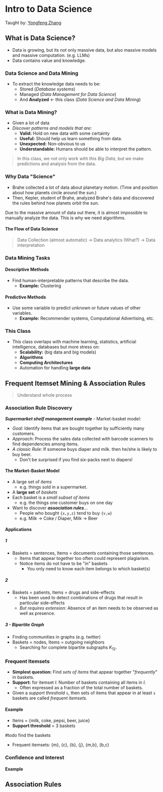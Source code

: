 # Intro to Data Science

Taught by: [Yongfeng Zhang](mailto:)

## What is Data Science?

- Data is growing, but its not only massive data, but also massive models and massive computation. (e.g. LLMs)
- Data contains value and knowledge.

### Data Science and Data Mining
- To extract the knowledge data needs to be:
	- Stored (*Database systems*)
	- Managed (*Data Management for Data Science*)
	- And **Analyzed** <- this class (*Data Science and Data Mining*)

### What is Data Mining?
- Given a lot of data
- *Discover patterns and models that are:*
	- **Valid:** Hold on new data with some certainty
	- **Useful:** Should help us learn something from data.
	- **Unexpected:** Non-obvious to us
	- **Understandable:** Humans should be able to interpret the pattern.

> In this class, we not only work with this *Big Data*, but we make predictions and analysis from the data.

### Why Data "Science"
- Brahe collected a lot of data about planetary motion. (Time and position about how planets circle around the sun.)
- Then, Kepler, student of Brahe, analyzed Brahe's data and discovered the rules behind how planets orbit the sun.

Due to the massive amount of data out there, it is almost impossible to manually analyze the data. This is why we need algorithms.
#### The Flow of Data Science

> Data Collection (almost automatic) -> Data analytics (What?) -> Data interpretation

### Data Mining Tasks

#### Descriptive Methods
- Find human-interpretable patterns that describe the data.
	- **Example:** Clustering

#### Predictive Methods
- Use some variable to predict unknown or future values of other variables.
	- **Example:** Recommender systems, Computational Advertising, etc.

### This Class
- This class overlaps with machine learning, statistics, artificial intelligence, databases but more stress on:
	- **Scalability:** (big data and big models)
	- **Algorithms**
	- **Computing Architectures**
	- Automation for handling **large data**

## Frequent Itemset Mining & Association Rules

> Understand whole process

### Association Rule Discovery

***Supermarket shelf management example*** - Market-basket model:

- *Goal:* Identify items that are bought together by sufficiently many customers.
- *Approach:* Process the sales data collected with barcode scanners to find dependencies among items.
- *A classic Rule:* If someone buys diaper and milk. then he/she is likely to buy beer.
	- Don't be surprised if you find six-packs next to diapers!

#### The Market-Basket Model
- A large set of *items*
	- e.g. things sold in a supermarket.
- A **large set** of *baskets*
- Each basket is a *small subset of items*
	- e.g. the things one customer buys on one day
- Want to discover ***association rules***...
	- People who bought `{x,y,z}` tend to buy `{v,w}`
	- e.g. Milk -> Coke / Diaper, Milk -> Beer

#### Applications

##### 1
- Baskets = sentences, Items = documents containing those sentences.
	- Items that appear together too often could represent plagiarism.
	- Notice items do not have to be "in" baskets
		- You only need to know each item belongs to which basket(s)

##### 2
- Baskets = patients, Items = drugs and side-effects
	- Has been used to detect combinations of drugs that result in particular side-effects
	- *But requires extension:* Absence of an item needs to be observed as well as presence.

##### 3 - Bipartite Graph
- Finding communities in graphs (e.g. twitter)
- Baskets = nodes, Items = outgoing neighbors
	- Searching for complete bipartite subgraphs $K_12$.

### Frequent Itemsets
- **Simplest question:** Find *sets of items* that appear together "*frequently*" in baskets.
- **Support:** for itemset *I*: Number of baskets containing all items in *I*.
	- Often expressed as a fraction of the total number of baskets.
- Given a *support threshold* `s`, then sets of items that appear in at least `s` baskets are called *frequent itemsets*.

#### Example
- Items = {milk, coke, pepsi, beer, juice}
- **Support threshold** = 3 baskets

#todo find the baskets

- Frequent itemsets: {m}, {c}, {b}, {j}, {m,b}, {b,c}

### Confidence and Interest

#### Example

## Association Rules

